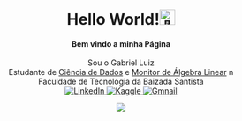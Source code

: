 <h1 align="center">Hello World!<img src="https://github.com/wervlad/wervlad/assets/24524555/766d336d-b87d-44ba-807c-c51de2bc6b4d" width="28px" alt="👋"></h1>

<p align="center">
    <b>Bem vindo a minha Página</b><br><br>
    <a>
        <!-- https://yhype.me/github/profile-views -->
        Sou o Gabriel Luiz<br>
        Estudante de <a href="https://fatecrl.edu.br/cursos/ciencia-de-dados">Ciência de Dados</a> e <a href= "https://gabrielluizone.notion.site/Monitoria-a63bfe432c224921b0260ccb66a1f964">Monitor de Álgebra Linear</a> n<br>
        Faculdade de Tecnologia da Baizada Santista<br>
    </a>
    <a href="https://www.linkedin.com/in/gabrielluizone/">
        <img src="https://img.shields.io/badge/LinkedIn-404248?style=flat-&logo=linkedin" alt="LinkedIn">
    </a>
    <a href="https://www.kaggle.com/datasets/gabrielluizone">
        <img src="https://img.shields.io/badge/Kaggle-404248?style=flat&logo=kaggle" alt="Kaggle">
    </a>
    <a href="mailto:gabrielluizone@gmail.com">
        <img src="https://img.shields.io/badge/-Gmail-404248?style=flat-&labelColor=404248&logo=gmail&logoColor=white&link=gabrielluiztwo" alt="Gmnail">
    </a></br>
</p>

<p align="center">
  <a href="https://github.com/gabrielluizone">
    <img src="!https://komarev.com/ghpvc/?username=gabrielluizonA&color=1C28C9&label=Número+de+Visitas&style=flat-square" />
  </a>
</p>

